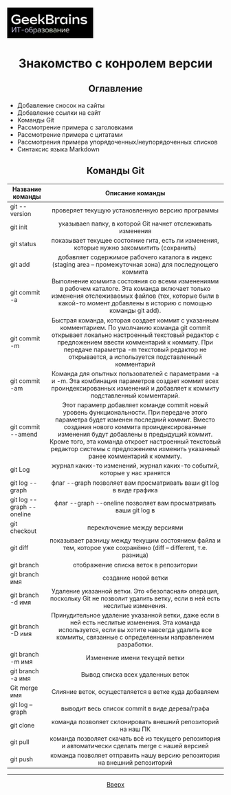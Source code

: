 <a id="anchor"></a>

<img src="Logo.jpg" alt="Logo" width="200"/>

<!---

Для добавления картинки можно использовать следущую функцию, без изменения размера  ![image](/Logo.jpg)

-->

<center>

# Знакомство с конролем версии

</center>

<center>

## Оглавление

</center>

- Добавление сносок на сайты
- Добавление ссылки на сайт
- Команды Git
- Рассмотрение примера с заголовками
- Рассмотрение примера с цитатами
- Рассмотрения примера упорядоченных/неупорядоченных списков
- Синтаксис языка Markdown

<center>

## Команды Git

</center>

| Название команды    | Описание команды                                 |
| --------------      |:---------------------:|
| git --version       | проверяет текущую установленную версию программы |
| git init            | указываеn папку, в которой Git начнет отслеживать изменения
| git status          | показывает текущее состояние гита, есть ли изменения, которые нужно закоммитить (сохранить)|
| git add             | добавляет содержимое рабочего каталога в индекс (staging area – промежуточная зона) для последующего коммита |
| git commit -a       | Выполнение коммита состояния со всеми изменениями в рабочем каталоге. Эта команда включает только изменения отслеживаемых файлов (тех, которые были в какой-то момент добавлены в историю с помощью команды git add). |
|git commit -m        | Быстрая команда, которая создает коммит с указанным комментарием. По умолчанию команда git commit открывает локально настроенный текстовый редактор с предложением ввести комментарий к коммиту. При передаче параметра -m текстовый редактор не открывается, а используется подставленный комментарий|
| git commit -am      | Команда для опытных пользователей с параметрами -a и -m. Эта комбинация параметров создает коммит всех проиндексированных изменений и добавляет к коммиту подставленный комментарий.|
| git commit --amend  | Этот параметр добавляет команде commit новый уровень функциональности. При передаче этого параметра будет изменен последний коммит. Вместо создания нового коммита проиндексированные изменения будут добавлены в предыдущий коммит. Кроме того, эта команда откроет настроенный текстовый редактор системы с предложением изменить указанный ранее комментарий к коммиту.|
| git Log             | журнал каких-то изменений, журнал каких-то событий, которые у нас хранятся      |
| git log --graph     | флаг --graph позволяет вам просматривать ваши git log в виде графика |
| git log --graph --oneline|  флаг --graph --oneline позволяет вам просматривать ваши git log в |
| git checkout        | переключение между версиями |
| git diff            | показывает разницу между текущим состоянием файла и тем, которое уже сохранённо (diff – different, т.е. разница) |
| git branch          | отображение списка веток в репозитории|
|git branch имя       | создание новой ветки|
| git branch -d имя   | Удаление указанной ветки. Это «безопасная» операция, поскольку Git не позволит удалить ветку, если в ней есть неслитые изменения.|
| git branch -D имя   | Принудительное удаление указанной ветки, даже если в ней есть неслитые изменения. Эта команда используется, если вы хотите навсегда удалить все коммиты, связанные с определенным направлением разработки.|
|git branch -m имя    | Изменение имени текущей ветки |
|git branch -a имя    | Вывод списка всех удаленных веток|
|Git merge имя        | Слияние веток, осуществляется в ветке куда добавляем|
|git log –graph       | выводит весь список commit в виде дерева/графа|
|git clone            | команда позволяет склонировать внешний репозиторий на наш ПК |
| git pull            | команда позволяет скачать всё из текущего репозитория и автоматически сделать merge с нашей версией|
| git push            | команда позволяет отправить нашу версию репозитория на внешний репозиторий |

*** 

<center>

[Вверх](#anchor "Вернуться вначало")

</center>